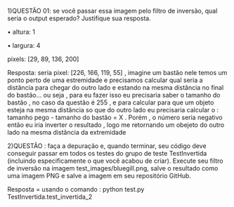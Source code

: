 1)QUESTÃO 01: se você passar essa imagem pelo filtro de inversão, qual seria o
output esperado? Justifique sua resposta.

• altura: 1

• largura: 4

pixels: [29, 89, 136, 200]

Resposta: seria pixel: [226, 166, 119, 55] , imagine um bastão nele temos um ponto perto de uma 
estremidade e precisamos calcular qual seria a distância para chegar do outro lado e estando na mesma
distância no final do bastão... ou seja , para eu fazer isso eu precisaria saber o tamanho do
bastão , no caso da questão é 255 , e para calcular para que um objeto esteja na mesma distância so que do outro
lado eu precisaria calcular o : tamanho pego - tamanho do bastão = X . Porém , o número seria 
negativo então eu iria inverter o resultado ,
logo me retornando um obejeto do outro lado na mesma distância da extremidade 

2)QUESTÃO : faça a depuração e, quando terminar, seu código deve conseguir passar em todos os testes do grupo de teste TestInvertida (incluindo especificamente o que você acabou de criar). Execute seu filtro de inversão na imagem test_images/bluegill.png, salve o resultado como uma imagem PNG e salve a imagem em seu repositório GitHub.

Resposta = usando o comando : python test.py TestInvertida.test_invertida_2
